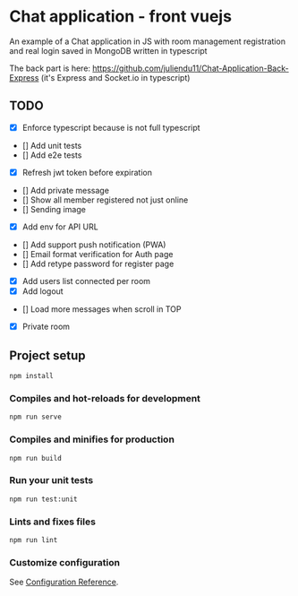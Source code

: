 # Chat application - front vuejs

An example of a Chat application in JS with room management registration and real login saved in MongoDB written in typescript

The back part is here: https://github.com/juliendu11/Chat-Application-Back-Express (it's Express and Socket.io in typescript)

## TODO

- [X] Enforce typescript because is not full typescript
- [] Add unit tests
- [] Add e2e tests
- [X] Refresh jwt token before expiration
- [] Add private message
- [] Show all member registered not just online
- [] Sending image
- [X] Add env for API URL
- [] Add support push notification (PWA)
- [] Email format verification for Auth page
- [] Add retype password for register page
- [X] Add users list connected per room
- [X] Add logout
- [] Load more messages when scroll in TOP
- [X] Private room

## Project setup
```
npm install
```

### Compiles and hot-reloads for development
```
npm run serve
```

### Compiles and minifies for production
```
npm run build
```

### Run your unit tests
```
npm run test:unit
```

### Lints and fixes files
```
npm run lint
```

### Customize configuration
See [Configuration Reference](https://cli.vuejs.org/config/).
